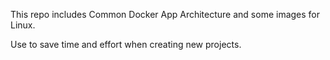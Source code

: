 This repo includes Common Docker App Architecture and some images for Linux.

Use to save time and effort when creating new projects.

